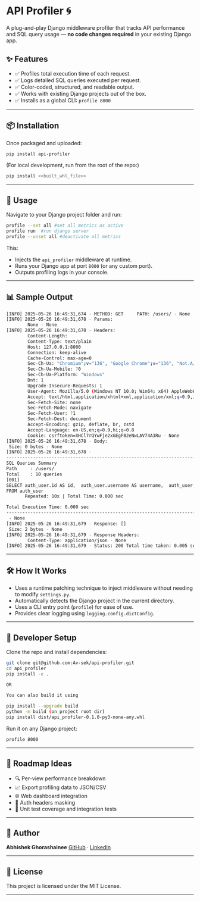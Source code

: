 # API Profiler 🌀

A plug-and-play Django middleware profiler that tracks API performance and SQL query usage — **no code changes required** in your existing Django app.

## ✨ Features

- ✅ Profiles total execution time of each request.
- ✅ Logs detailed SQL queries executed per request.
- ✅ Color-coded, structured, and readable output.
- ✅ Works with existing Django projects out of the box.
- ✅ Installs as a global CLI: `profile 8000`

---

## 📦 Installation

Once packaged and uploaded:

```bash
pip install api-profiler
````

(For local development, run from the root of the repo:)

```bash
pip install <<built_whl_file>>
```

---

## 🚀 Usage

Navigate to your Django project folder and run:

```bash
profile --set all #set all metrics as active
profile run  #run django server
profile --unset all #deactivate all metrics
```

This:

* Injects the `api_profiler` middleware at runtime.
* Runs your Django app at port `8000` (or any custom port).
* Outputs profiling logs in your console.

---

## 📊 Sample Output

```bash
[INFO] 2025-05-26 16:49:31,674 - METHOD: GET     PATH: /users/ - None
[INFO] 2025-05-26 16:49:31,678 - Params:
        None - None
[INFO] 2025-05-26 16:49:31,678 - Headers:
        Content-Length:
        Content-Type: text/plain
        Host: 127.0.0.1:8000
        Connection: keep-alive
        Cache-Control: max-age=0
        Sec-Ch-Ua: "Chromium";v="136", "Google Chrome";v="136", "Not.A/Brand";v="99"
        Sec-Ch-Ua-Mobile: ?0
        Sec-Ch-Ua-Platform: "Windows"
        Dnt: 1
        Upgrade-Insecure-Requests: 1
        User-Agent: Mozilla/5.0 (Windows NT 10.0; Win64; x64) AppleWebKit/537.36 (KHTML, like Gecko) Chrome/136.0.0.0 Safari/537.36
        Accept: text/html,application/xhtml+xml,application/xml;q=0.9,image/avif,image/webp,image/apng,*/*;q=0.8,application/signed-exchange;v=b3;q=0.7
        Sec-Fetch-Site: none
        Sec-Fetch-Mode: navigate
        Sec-Fetch-User: ?1
        Sec-Fetch-Dest: document
        Accept-Encoding: gzip, deflate, br, zstd
        Accept-Language: en-US,en;q=0.9,hi;q=0.8
        Cookie: csrftoken=XHCl7rQYwFje2xGEgFB2eNwLAV74A3Ru - None
[INFO] 2025-05-26 16:49:31,678 - Body:
 Size: 0 bytes - None
[INFO] 2025-05-26 16:49:31,678 -
--------------------------------------------------------------------------------
SQL Queries Summary
Path     : /users/
Total    : 10 queries
[001]
SELECT auth_user.id AS id,  auth_user.username AS username,  auth_user.email AS email
FROM auth_user
       Repeated: 10x | Total Time: 0.000 sec

Total Execution Time: 0.000 sec
--------------------------------------------------------------------------------
 - None
[INFO] 2025-05-26 16:49:31,679 - Response: []
 Size: 2 bytes - None
[INFO] 2025-05-26 16:49:31,679 - Response Headers:
        Content-Type: application/json - None
[INFO] 2025-05-26 16:49:31,679 - Status: 200 Total time taken: 0.005 seconds
```

---

## 🛠️ How It Works

* Uses a runtime patching technique to inject middleware without needing to modify `settings.py`.
* Automatically detects the Django project in the current directory.
* Uses a CLI entry point (`profile`) for ease of use.
* Provides clear logging using `logging.config.dictConfig`.

---

## 🔧 Developer Setup

Clone the repo and install dependencies:

```bash
git clone git@github.com:Av-sek/api-profiler.git
cd api_profiler
pip install -e .

OR

You can also build it using

pip install --upgrade build
python -m build (on project root dir)
pip install dist/api_profiler-0.1.0-py3-none-any.whl
```

Run it on any Django project:

```bash
profile 8000
```


---

## 📌 Roadmap Ideas

* 🔍 Per-view performance breakdown
* 📈 Export profiling data to JSON/CSV
* 🌐 Web dashboard integration
* 🔐 Auth headers masking
* 🧪 Unit test coverage and integration tests

---

## 👤 Author

**Abhishek Ghorashainee**
[GitHub](https://github.com/Av-sek) · [LinkedIn](https://www.linkedin.com/in/abhishek-ghorashainee-92318419a/)

---

## 📄 License

This project is licensed under the MIT License.

---
